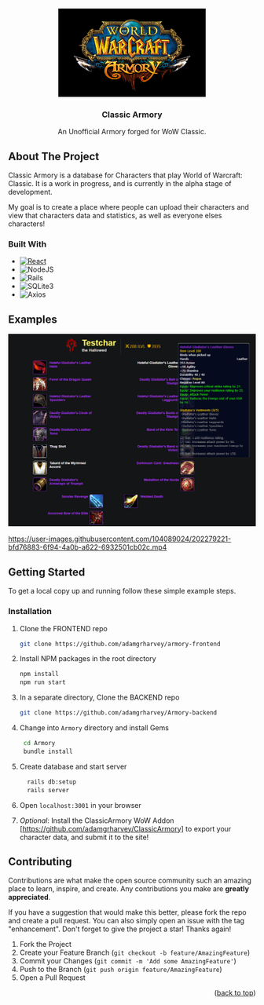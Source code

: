 
<!-- PROJECT LOGO -->
<br />
<div align="center">
  <a href="https://github.com/adamgrharvey/armory-frontend">
    <img src="./src/images/Project/Armory.jpg" alt="Logo" width="300" height="180">
  </a>

<h3 align="center">Classic Armory</h3>

  <p align="center">
    An Unofficial Armory forged for WoW Classic.
    <br />
  </p>
</div>
</details>


## About The Project


Classic Armory is a database for Characters that play World of Warcraft: Classic. It is a work in progress, and is currently in the alpha stage of development.

My goal is to create a place where people can upload their characters and view that characters data and statistics, as well as everyone elses characters!

### Built With

* [![React][React.js]][React-url]
* ![NodeJS](https://img.shields.io/badge/node.js-6DA55F?style=for-the-badge&logo=node.js&logoColor=white)
* ![Rails](https://img.shields.io/badge/rails-%23CC0000.svg?style=for-the-badge&logo=ruby-on-rails&logoColor=white)
* ![SQLite3](https://img.shields.io/badge/sqlite3-%230F80CC.svg?style=for-the-badge&logo=sqlite&logoColor=white)
* ![Axios](https://img.shields.io/static/v1?style=for-the-badge&message=Axios&color=5A29E4&logo=Axios&logoColor=FFFFFF&label=)

## Examples

!['Character-view'](https://github.com/adamgrharvey/armory-frontend/blob/master/src/images/Project/Armory_example.png)

https://user-images.githubusercontent.com/104089024/202279221-bfd76883-6f94-4a0b-a622-6932501cb02c.mp4

## Getting Started

To get a local copy up and running follow these simple example steps.

### Installation

1. Clone the FRONTEND repo
   ```sh
   git clone https://github.com/adamgrharvey/armory-frontend
   ```
2. Install NPM packages in the root directory
   ```sh
   npm install
   npm run start
   ```
3. In a separate directory, Clone the BACKEND repo
   ```sh
   git clone https://github.com/adamgrharvey/Armory-backend
   ```
4. Change into `Armory` directory and install Gems
   ```sh
    cd Armory
    bundle install
    ```
5. Create database and start server
    ```sh
      rails db:setup
      rails server
    ```
6. Open `localhost:3001` in your browser

7. *Optional*: Install the ClassicArmory WoW Addon [https://github.com/adamgrharvey/ClassicArmory] to export your character data, and submit it to the site! 


## Contributing

Contributions are what make the open source community such an amazing place to learn, inspire, and create. Any contributions you make are **greatly appreciated**.

If you have a suggestion that would make this better, please fork the repo and create a pull request. You can also simply open an issue with the tag "enhancement".
Don't forget to give the project a star! Thanks again!

1. Fork the Project
2. Create your Feature Branch (`git checkout -b feature/AmazingFeature`)
3. Commit your Changes (`git commit -m 'Add some AmazingFeature'`)
4. Push to the Branch (`git push origin feature/AmazingFeature`)
5. Open a Pull Request



<p align="right">(<a href="#readme-top">back to top</a>)</p>



<!-- MARKDOWN LINKS & IMAGES -->

[React.js]: https://img.shields.io/badge/React-20232A?style=for-the-badge&logo=react&logoColor=61DAFB
[React-url]: https://reactjs.org/





